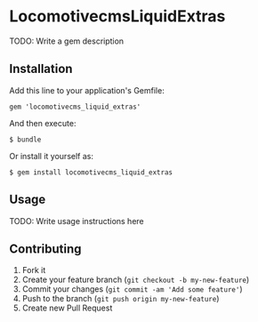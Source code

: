 # LocomotivecmsLiquidExtras

TODO: Write a gem description

## Installation

Add this line to your application's Gemfile:

    gem 'locomotivecms_liquid_extras'

And then execute:

    $ bundle

Or install it yourself as:

    $ gem install locomotivecms_liquid_extras

## Usage

TODO: Write usage instructions here

## Contributing

1. Fork it
2. Create your feature branch (`git checkout -b my-new-feature`)
3. Commit your changes (`git commit -am 'Add some feature'`)
4. Push to the branch (`git push origin my-new-feature`)
5. Create new Pull Request
